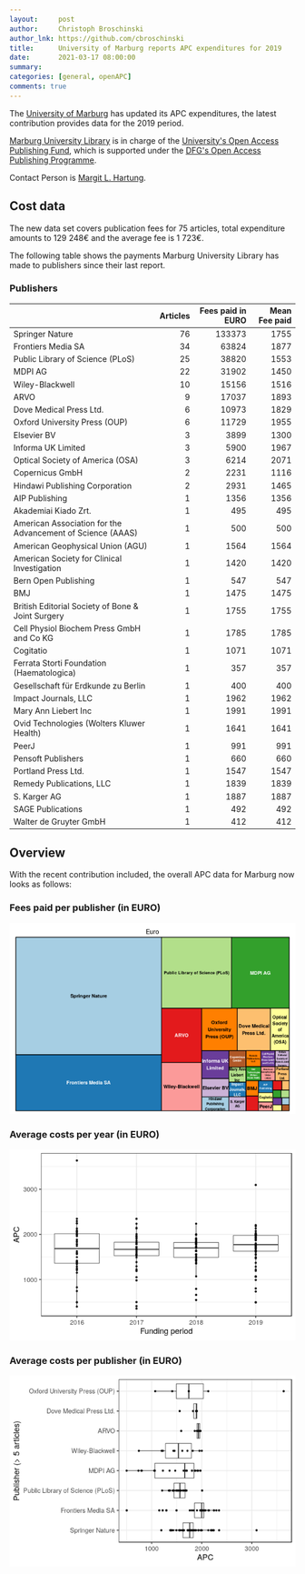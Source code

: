 ```yaml
---
layout:     post
author:     Christoph Broschinski
author_lnk: https://github.com/cbroschinski
title:      University of Marburg reports APC expenditures for 2019
date:       2021-03-17 08:00:00
summary:    
categories: [general, openAPC]
comments: true
---
```





The [University of Marburg](https://www.uni-marburg.de/) has updated its APC expenditures, the latest contribution provides data for the 2019 period.

[Marburg University Library](https://www.uni-marburg.de/de/ub) is in charge of the [University's Open Access Publishing Fund](https://www.uni-marburg.de/de/ub/forschen/open-access/publikationsfonds), which is supported under the [DFG's Open Access Publishing Programme](https://www.dfg.de/en/research_funding/programmes/infrastructure/lis/open_access/infrastructure_funding/index.html#4).

Contact Person is [Margit L. Hartung](mailto:hartung@ub.uni-marburg.de).

## Cost data



The new data set covers publication fees for 75 articles, total expenditure amounts to 129 248€ and the average fee is 1 723€.

The following table shows the payments Marburg University Library has made to publishers since their last report.

### Publishers


|                                                           | Articles| Fees paid in EURO| Mean Fee paid|
|:----------------------------------------------------------|--------:|-----------------:|-------------:|
|Springer Nature                                            |       76|            133373|          1755|
|Frontiers Media SA                                         |       34|             63824|          1877|
|Public Library of Science (PLoS)                           |       25|             38820|          1553|
|MDPI AG                                                    |       22|             31902|          1450|
|Wiley-Blackwell                                            |       10|             15156|          1516|
|ARVO                                                       |        9|             17037|          1893|
|Dove Medical Press Ltd.                                    |        6|             10973|          1829|
|Oxford University Press (OUP)                              |        6|             11729|          1955|
|Elsevier BV                                                |        3|              3899|          1300|
|Informa UK Limited                                         |        3|              5900|          1967|
|Optical Society of America (OSA)                           |        3|              6214|          2071|
|Copernicus GmbH                                            |        2|              2231|          1116|
|Hindawi Publishing Corporation                             |        2|              2931|          1465|
|AIP Publishing                                             |        1|              1356|          1356|
|Akademiai Kiado Zrt.                                       |        1|               495|           495|
|American Association for the Advancement of Science (AAAS) |        1|               500|           500|
|American Geophysical Union (AGU)                           |        1|              1564|          1564|
|American Society for Clinical Investigation                |        1|              1420|          1420|
|Bern Open Publishing                                       |        1|               547|           547|
|BMJ                                                        |        1|              1475|          1475|
|British Editorial Society of Bone & Joint Surgery          |        1|              1755|          1755|
|Cell Physiol Biochem Press GmbH and Co KG                  |        1|              1785|          1785|
|Cogitatio                                                  |        1|              1071|          1071|
|Ferrata Storti Foundation (Haematologica)                  |        1|               357|           357|
|Gesellschaft für Erdkunde zu Berlin                        |        1|               400|           400|
|Impact Journals, LLC                                       |        1|              1962|          1962|
|Mary Ann Liebert Inc                                       |        1|              1991|          1991|
|Ovid Technologies (Wolters Kluwer Health)                  |        1|              1641|          1641|
|PeerJ                                                      |        1|               991|           991|
|Pensoft Publishers                                         |        1|               660|           660|
|Portland Press Ltd.                                        |        1|              1547|          1547|
|Remedy Publications, LLC                                   |        1|              1839|          1839|
|S. Karger AG                                               |        1|              1887|          1887|
|SAGE Publications                                          |        1|               492|           492|
|Walter de Gruyter GmbH                                     |        1|               412|           412|

## Overview

With the recent contribution included, the overall APC data for Marburg now looks as follows:

### Fees paid per publisher (in EURO)

![plot of chunk tree_marburg_2021_03_17_full](/figure/tree_marburg_2021_03_17_full-1.png)

###  Average costs per year (in EURO)

![plot of chunk box_marburg_2021_03_17_year_full](/figure/box_marburg_2021_03_17_year_full-1.png)

###  Average costs per publisher (in EURO)

![plot of chunk box_marburg_2021_03_17_publisher_full](/figure/box_marburg_2021_03_17_publisher_full-1.png)

